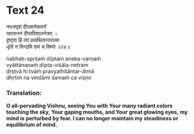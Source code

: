# Text 24

नभःस्पृशं दीप्तमनेकवर्णं  
व्यात्ताननं दीप्तविशालनेत्रम् ।  
दृष्ट्वा हि त्वां प्रव्यथितान्तरात्मा  
धृतिं न विन्दामि शमं च विष्णो ॥२४॥

nabhaḥ-spṛśaḿ dīptam aneka-varṇaḿ  
vyāttānanaḿ dīpta-viśāla-netram  
dṛṣṭvā hi tvāḿ pravyathitāntar-ātmā  
dhṛtiḿ na vindāmi śamaḿ ca viṣṇo



### Translation:

**O all-pervading Vishnu, seeing You with Your many radiant colors touching the sky, Your gaping mouths, and Your great glowing eyes, my mind is perturbed by fear. I can no longer maintain my steadiness or equilibrium of mind.**